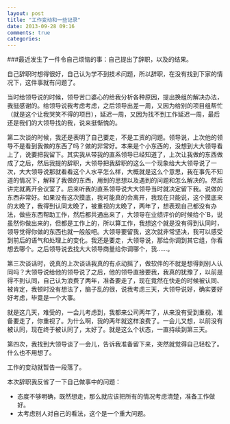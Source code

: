```yaml
---
layout: post
title: "工作变动和一些记录"
date: 2013-09-28 09:16
comments: true
categories: 
---
```


###最近发生了一件令自己烦恼的事：自己提出了辞职，以及的结果。

自己辞职时想得很好，自己认为学不到技术问题，所以辞职，在没有找到下家的情况下，这件事就有问题了。

当时给领导说的时候，领导苦口婆心的给我分析各种原因，提出换组的解决办法，我挺感谢的。给领导说我考虑考虑，之后领导出差一周，又因为给别的项目组帮忙（就是这个让我哭笑不得的项目），延迟一周，又因为找不到工作延迟一周，最后还是我们的大领导找的我，说来挺惭愧的。

第二次谈的时候，我还是表明了自己要走，不是工资的问题。领导说，上次他的领导不是看到我做的东西了吗？做的非常好。本来是个小东西的，没想到大大领导看上了，说要把我留下。其实我从带我的直系领导已经知道了，上次让我做的东西做成了之后，然后我提的辞职，大领导把我辞职的这么一个现象给大大领导说了一次，大大领导说那就看看这个人水平怎么样，大概就是这么个意思，我在事先不知道的情况下，解释了我做的东西，用到的思想以及遇到的问题和怎么解决的。然后讲完就离开会议室了。后来听我的直系领导说大大领导当时就决定留下我。说做的东西非常好。如果没有这次摸底，我可能真的会离开，我现在只能说，这个摸底来的太晚了，我得到认同太晚了，被重视的太晚了，两年了，想表现自己都没有办法，做些东西帮助工作，然后都共通出来了，大领导在业绩评价的时候给个`B，说虽然你做出来的，但都是工作上的，所以算工作，我想这个就是没有得到认同时，领导觉得你做的东西也就一般般吧。大领导要留我，这次就非常坚决，我可以感受到前后的语气和处理上的变化。我还是要走，大领导说，那给你调到其它组，你看想去哪个。之后领导说去找大大领导商量给你调哪个，我……。


第三次谈话时，说真的上次谈话我真的有点动摇了，做软件的不就是想得到别人认同吗？大领导说给他的领导说了之后，他的领导直接要我，我真的犹豫了，以前是得不到认同，自己认为浪费了两年，准备要走了，现在竟然在快走的时候被认同、被肯定，我顿时没有想法了，脑子乱的很，说我考虑三天，大领导说好，确实要好好考虑，毕竟是一个大事。


就是这几天，难受的，一会儿考虑到，我都来公司两年了，从来没有受到重视，准备要走了，你重视了。为什么啊，我的两年就这样浪费了。一会儿又想，以前没有被认同，现在终于被认同了，太好了。就是这么个状态，一直持续到第三天。


第四次，我找到大领导谈了一会儿，告诉我准备留下来，突然就觉得自己轻松了。什么也不用想了。


工作的变动就暂告一段落了。


本次辞职我反省了一下自己做事中的问题：

* 态度不够明确，既然想走，那么就应该把所有的情况考虑清楚，准备工作做好。
* 太考虑别人对自己的看法，这个是一个重大问题。
